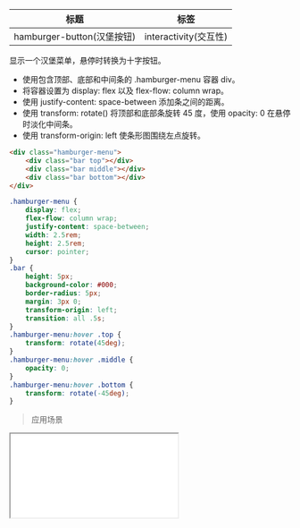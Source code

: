| 标题                             | 标签           |
| -------------------------------- | -------------- |
| hamburger-button(汉堡按钮) | interactivity(交互性) |

显示一个汉堡菜单，悬停时转换为十字按钮。

* 使用包含顶部、底部和中间条的 .hamburger-menu 容器 div。
* 将容器设置为 display: flex 以及 flex-flow: column wrap。
* 使用 justify-content: space-between 添加条之间的距离。
* 使用 transform: rotate() 将顶部和底部条旋转 45 度，使用 opacity: 0 在悬停时淡化中间条。
* 使用 transform-origin: left 使条形图围绕左点旋转。

```html
<div class="hamburger-menu">
    <div class="bar top"></div>
    <div class="bar middle"></div>
    <div class="bar bottom"></div>
</div>
```

```css
.hamburger-menu {
    display: flex;
    flex-flow: column wrap;
    justify-content: space-between;
    width: 2.5rem;
    height: 2.5rem;
    cursor: pointer;
}
.bar {
    height: 5px;
    background-color: #000;
    border-radius: 5px;
    margin: 3px 0;
    transform-origin: left;
    transition: all .5s;
}
.hamburger-menu:hover .top {
    transform: rotate(45deg);
}
.hamburger-menu:hover .middle {
    opacity: 0;
}
.hamburger-menu:hover .bottom {
    transform: rotate(-45deg);
}
```

> 应用场景

<iframe src="codes/css/html/hamburger-button.html"></iframe>




